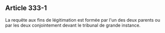 Article 333-1
----
La requête aux fins de légitimation est formée par l'un des deux parents ou par
les deux conjointement devant le tribunal de grande instance.
